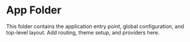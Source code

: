# App Folder

This folder contains the application entry point, global configuration, and top-level layout. Add routing, theme setup, and providers here.

